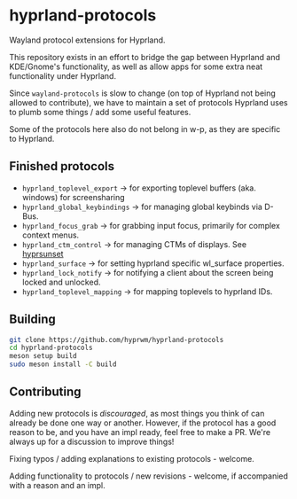 # hyprland-protocols
Wayland protocol extensions for Hyprland.

This repository exists in an effort to bridge the gap between Hyprland and KDE/Gnome's functionality,
as well as allow apps for some extra neat functionality under Hyprland.

Since `wayland-protocols` is slow to change (on top of Hyprland not being allowed to contribute), we have to maintain
a set of protocols Hyprland uses to plumb some things / add some useful features.

Some of the protocols here also do not belong in w-p, as they are specific to Hyprland.

## Finished protocols
- `hyprland_toplevel_export` -> for exporting toplevel buffers (aka. windows) for screensharing
- `hyprland_global_keybindings` -> for managing global keybinds via D-Bus.
- `hyprland_focus_grab` -> for grabbing input focus, primarily for complex context menus.
- `hyprland_ctm_control` -> for managing CTMs of displays. See [hyprsunset](https://github.com/hyprwm/hyprsunset)
- `hyprland_surface` -> for setting hyprland specific wl_surface properties.
- `hyprland_lock_notify` -> for notifying a client about the screen being locked and unlocked.
- `hyprland_toplevel_mapping` -> for mapping toplevels to hyprland IDs.

## Building
```sh
git clone https://github.com/hyprwm/hyprland-protocols                                                   
cd hyprland-protocols
meson setup build
sudo meson install -C build
```

## Contributing
Adding new protocols is *discouraged*, as most things you think of can already be done one way or another.
However, if the protocol has a good reason to be, and you have an impl ready, feel free to make a PR.
We're always up for a discussion to improve things!

Fixing typos / adding explanations to existing protocols - welcome.

Adding functionality to protocols / new revisions - welcome, if accompanied with a reason and an impl.

